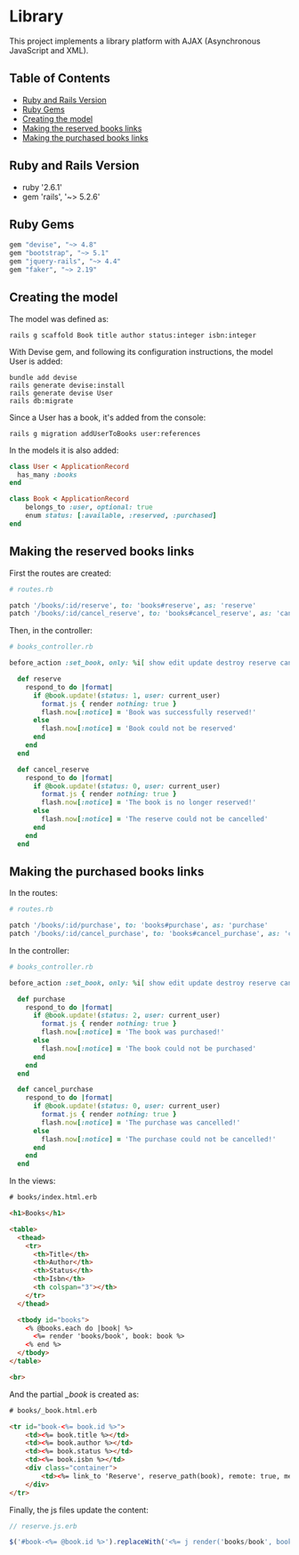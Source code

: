 # Library

This project implements a library platform with AJAX (Asynchronous JavaScript and XML).

## Table of Contents
  * [Ruby and Rails Version](#ruby-and-rails-version)
  * [Ruby Gems](#ruby-gems)
  * [Creating the model](#creating-the-model)
  * [Making the reserved books links](#making-the-reserved-books-links)
  * [Making the purchased books links](#making-the-purchased-books-links)

## Ruby and Rails Version

* ruby '2.6.1'
* gem 'rails', '~> 5.2.6'

## Ruby Gems

```ruby
gem "devise", "~> 4.8"
gem "bootstrap", "~> 5.1"
gem "jquery-rails", "~> 4.4"
gem "faker", "~> 2.19"
```

## Creating the model

The model was defined as:

```console
rails g scaffold Book title author status:integer isbn:integer
```

With Devise gem, and following its configuration instructions, the model User is added:

```console
bundle add devise
rails generate devise:install
rails generate devise User
rails db:migrate
```

Since a User has a book, it's added from the console:

```console
rails g migration addUserToBooks user:references
```

In the models it is also added:

```ruby
class User < ApplicationRecord
  has_many :books
end
```

```ruby
class Book < ApplicationRecord
    belongs_to :user, optional: true
    enum status: [:available, :reserved, :purchased]
end
```

## Making the reserved books links

First the routes are created:

```ruby
# routes.rb

patch '/books/:id/reserve', to: 'books#reserve', as: 'reserve'
patch '/books/:id/cancel_reserve', to: 'books#cancel_reserve', as: 'cancel_reserve'
```

Then, in the controller:

```ruby
# books_controller.rb

before_action :set_book, only: %i[ show edit update destroy reserve cancel_reserve]

  def reserve
    respond_to do |format|
      if @book.update!(status: 1, user: current_user)
        format.js { render nothing: true }
        flash.now[:notice] = 'Book was successfully reserved!'
      else
        flash.now[:notice] = 'Book could not be reserved'
      end
    end
  end

  def cancel_reserve
    respond_to do |format|
      if @book.update!(status: 0, user: current_user)
        format.js { render nothing: true }
        flash.now[:notice] = 'The book is no longer reserved!'
      else
        flash.now[:notice] = 'The reserve could not be cancelled'
      end
    end
  end
```

## Making the purchased books links

In the routes:

```ruby
# routes.rb

patch '/books/:id/purchase', to: 'books#purchase', as: 'purchase'
patch '/books/:id/cancel_purchase', to: 'books#cancel_purchase', as: 'cancel_purchase'
```

In the controller:

```ruby
# books_controller.rb

before_action :set_book, only: %i[ show edit update destroy reserve cancel_reserve purchase cancel_purchase]

  def purchase
    respond_to do |format|
      if @book.update!(status: 2, user: current_user)
        format.js { render nothing: true }
        flash.now[:notice] = 'The book was purchased!'
      else
        flash.now[:notice] = 'The book could not be purchased'
      end
    end
  end

  def cancel_purchase
    respond_to do |format|
      if @book.update!(status: 0, user: current_user)
        format.js { render nothing: true }
        flash.now[:notice] = 'The purchase was cancelled!'
      else
        flash.now[:notice] = 'The purchase could not be cancelled!'
      end
    end
  end
```

In the views:

```html
# books/index.html.erb

<h1>Books</h1>

<table>
  <thead>
    <tr>
      <th>Title</th>
      <th>Author</th>
      <th>Status</th>
      <th>Isbn</th>
      <th colspan="3"></th>
    </tr>
  </thead>

  <tbody id="books">
    <% @books.each do |book| %>
      <%= render 'books/book', book: book %>
    <% end %>
  </tbody>
</table>

<br>
```

And the partial *_book* is created as:

```html
# books/_book.html.erb

<tr id="book-<%= book.id %>">
    <td><%= book.title %></td>
    <td><%= book.author %></td>
    <td><%= book.status %></td>
    <td><%= book.isbn %></td>
    <div class="container">
        <td><%= link_to 'Reserve', reserve_path(book), remote: true, method: :patch, class: 'btn btn-outline-dark' %></td>
    </div>
</tr>
```

Finally, the js files update the content:

```javascript
// reserve.js.erb

$('#book-<%= @book.id %>').replaceWith('<%= j render('books/book', book: @book) %>');
```